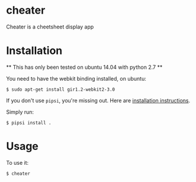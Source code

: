 # cheater

Cheater is a cheetsheet display app


# Installation


** This has only been tested on ubuntu 14.04 with python 2.7 **

You need to have the webkit binding installed, on ubuntu:

    $ sudo apt-get install gir1.2-webkit2-3.0

If you don't use `pipsi`, you're missing out.
Here are [installation instructions](https://github.com/mitsuhiko/pipsi#readme).

Simply run:

    $ pipsi install .


# Usage

To use it:

    $ cheater

